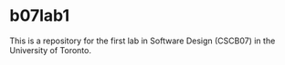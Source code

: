 # b07lab1
This is a repository for the first lab in Software Design (CSCB07) in the University of Toronto.
